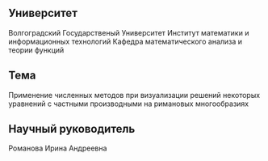 ## Университет
Волгоградский Государственый Университет
Институт математики и информационных технологий
Кафедра математического анализа и теории функций
## Тема
Применение численных методов при визуализации решений некоторых уравнений с частными производными на римановых многообразиях

## Научный руководитель
Романова Ирина Андреевна

